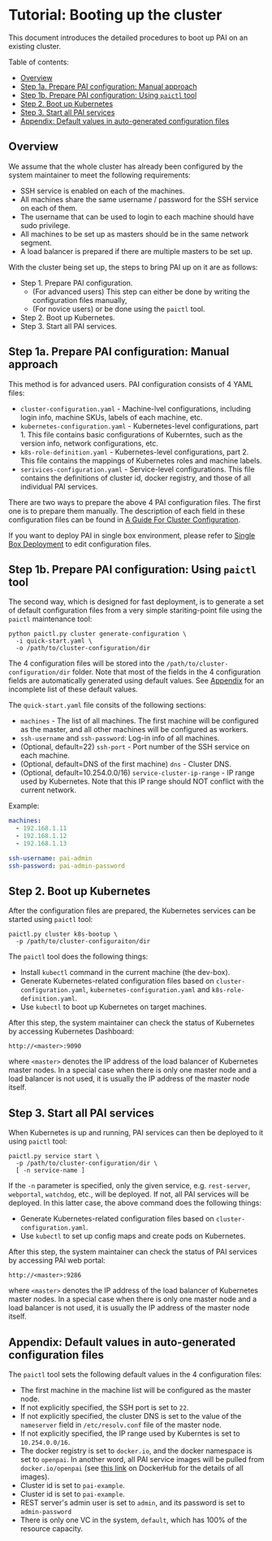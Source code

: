 # Tutorial: Booting up the cluster

This document introduces the detailed procedures to boot up PAI on an existing cluster.

Table of contents:
<!-- TOC depthFrom:2 depthTo:3 -->

- [Overview <a name="overview"></a>](#overview-a-nameoverviewa)
- [Step 1a. Prepare PAI configuration: Manual approach <a name="step-1a"></a>](#step-1a-prepare-pai-configuration-manual-approach-a-namestep-1aa)
- [Step 1b. Prepare PAI configuration: Using `paictl` tool <a name="step-1b"></a>](#step-1b-prepare-pai-configuration-using-paictl-tool-a-namestep-1ba)
- [Step 2. Boot up Kubernetes <a name="step-2"></a>](#step-2-boot-up-kubernetes-a-namestep-2a)
- [Step 3. Start all PAI services <a name="step-3"></a>](#step-3-start-all-pai-services-a-namestep-3a)
- [Appendix: Default values in auto-generated configuration files <a name="appendix"></a>](#appendix-default-values-in-auto-generated-configuration-files-a-nameappendixa)

<!-- /TOC -->

## Overview <a name="overview"></a>

We assume that the whole cluster has already been configured by the system maintainer to meet the following requirements:

- SSH service is enabled on each of the machines.
- All machines share the same username / password for the SSH service on each of them.
- The username that can be used to login to each machine should have sudo privilege.
- All machines to be set up as masters should be in the same network segment.
- A load balancer is prepared if there are multiple masters to be set up.

With the cluster being set up, the steps to bring PAI up on it are as follows:

- Step 1. Prepare PAI configuration.
    - (For advanced users) This step can either be done by writing the configuration files manually,
    - (For novice users) or be done using the `paictl` tool.
- Step 2. Boot up Kubernetes.
- Step 3. Start all PAI services.

## Step 1a. Prepare PAI configuration: Manual approach <a name="step-1a"></a>

This method is for advanced users. PAI configuration consists of 4 YAML files:

- `cluster-configuration.yaml` - Machine-lvel configurations, including login info, machine SKUs, labels of each machine, etc.
- `kubernetes-configuration.yaml` - Kubernetes-level configurations, part 1. This file contains basic configurations of Kuberntes, such as the version info, network configurations, etc.
- `k8s-role-definition.yaml` - Kubernetes-level configurations, part 2. This file contains the mappings of Kubernetes roles and machine labels.
- `serivices-configuration.yaml` - Service-level configurations. This file contains the definitions of cluster id, docker registry, and those of all individual PAI services.

There are two ways to prepare the above 4 PAI configuration files. The first one is to prepare them manually. The description of each field in these configuration files can be found in [A Guide For Cluster Configuration](how-to-write-pai-configuration.md).

If you want to deploy PAI in single box environment, please refer to [Single Box Deployment](single-box-deployment.md) to edit configuration files.

## Step 1b. Prepare PAI configuration: Using `paictl` tool <a name="step-1b"></a>

The second way, which is designed for fast deployment, is to generate a set of default configuration files from a very simple stariting-point file using the `paictl` maintenance tool:

```
python paictl.py cluster generate-configuration \
  -i quick-start.yaml \
  -o /path/to/cluster-configuration/dir
```

The 4 configuration files will be stored into the `/path/to/cluster-configuration/dir` folder. Note that most of the fields in the 4 configuration fields are automatically generated using default values. See [Appendix](#appendix) for an incomplete list of these default values.

The `quick-start.yaml` file consits of the following sections:

- `machines` - The list of all machines. The first machine will be configured as the master, and all other machines will be configured as workers.
- `ssh-username` and `ssh-password`: Log-in info of all machines.
- (Optional, default=22) `ssh-port` - Port number of the SSH service on each machine.
- (Optional, default=DNS of the first machine) `dns` - Cluster DNS.
- (Optional, default=10.254.0.0/16) `service-cluster-ip-range` - IP range used by Kubernetes. Note that this IP range should NOT conflict with the current network.

Example:

```yaml
machines:
  - 192.168.1.11
  - 192.168.1.12
  - 192.168.1.13

ssh-username: pai-admin
ssh-password: pai-admin-password
```

## Step 2. Boot up Kubernetes <a name="step-2"></a>

After the configuration files are prepared, the Kubernetes services can be started using `paictl` tool:

```
paictl.py cluster k8s-bootup \
  -p /path/to/cluster-configuraiton/dir
```

The `paictl` tool does the following things:

- Install `kubectl` command in the current machine (the dev-box).
- Generate Kubernetes-related configuration files based on `cluster-configuration.yaml`, `kubernetes-configuration.yaml` and `k8s-role-definition.yaml`.
- Use `kubectl` to boot up Kubernetes on target machines.

After this step, the system maintainer can check the status of Kubernetes by accessing Kubernetes Dashboard:
```
http://<master>:9090
```
where `<master>` denotes the IP address of the load balancer of Kubernetes master nodes. In a special case when there is only one master node and a load balancer is not used, it is usually the IP address of the master node itself.

## Step 3. Start all PAI services <a name="step-3"></a>

When Kubernetes is up and running, PAI services can then be deployed to it using `paictl` tool:

```
paictl.py service start \
  -p /path/to/cluster-configuration/dir \
  [ -n service-name ]
```

If the `-n` parameter is specified, only the given service, e.g. `rest-server`, `webportal`, `watchdog`, etc., will be deployed. If not, all PAI services will be deployed. In this latter case, the above command does the following things:

- Generate Kubernetes-related configuration files based on `cluster-configuration.yaml`.
- Use `kubectl` to set up config maps and create pods on Kubernetes.

After this step, the system maintainer can check the status of PAI services by accessing PAI web portal:
```
http://<master>:9286
```
where `<master>` denotes the IP address of the load balancer of Kubernetes master nodes. In a special case when there is only one master node and a load balancer is not used, it is usually the IP address of the master node itself.

## Appendix: Default values in auto-generated configuration files <a name="appendix"></a>

The `paictl` tool sets the following default values in the 4 configuration files:

- The first machine in the machine list will be configured as the master node.
- If not explicitly specified, the SSH port is set to `22`.
- If not explicitly specified, the cluster DNS is set to the value of the `nameserver` field in `/etc/resolv.conf` file of the master node.
- If not explicitly specified, the IP range used by Kuberntes is set to `10.254.0.0/16`.
- The docker registry is set to `docker.io`, and the docker namespace is set to `openpai`. In another word, all PAI service images will be pulled from `docker.io/openpai` (see [this link](https://hub.docker.com/r/openpai/) on DockerHub for the details of all images).
- Cluster id is set to `pai-example`.
- Cluster id is set to `pai-example`.
- REST server's admin user is set to `admin`, and its password is set to `admin-password`
- There is only one VC in the system, `default`, which has 100% of the resource capacity.
